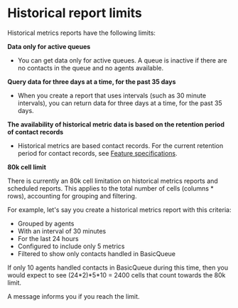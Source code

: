 # Historical report limits<a name="historical-reporting-limits"></a>

Historical metrics reports have the following limits:

**Data only for active queues**
+ You can get data only for active queues\. A queue is inactive if there are no contacts in the queue and no agents available\.

**Query data for three days at a time, for the past 35 days**
+ When you create a report that uses intervals \(such as 30 minute intervals\), you can return data for three days at a time, for the past 35 days\.

**The availability of historical metric data is based on the retention period of contact records**
+ Historical metrics are based contact records\. For the current retention period for contact records, see [Feature specifications](amazon-connect-service-limits.md#feature-limits)\.

**80k cell limit**

There is currently an 80k cell limitation on historical metrics reports and scheduled reports\. This applies to the total number of cells \(columns \* rows\), accounting for grouping and filtering\. 

For example, let's say you create a historical metrics report with this criteria: 
+ Grouped by agents
+ With an interval of 30 minutes
+ For the last 24 hours
+ Configured to include only 5 metrics
+ Filtered to show only contacts handled in BasicQueue

If only 10 agents handled contacts in BasicQueue during this time, then you would expect to see \(24\*2\)\*5\*10 = 2400 cells that count towards the 80k limit\.

A message informs you if you reach the limit\. 